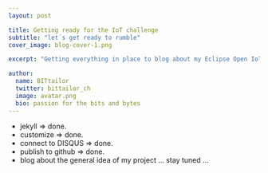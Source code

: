 ```yaml
---
layout: post

title: Getting ready for the IoT challenge
subtitle: "let´s get ready to rumble"
cover_image: blog-cover-1.png

excerpt: "Getting everything in place to blog about my Eclipse Open IoT Challenge project"

author:
  name: BITtailor
  twitter: bittailor_ch
  image: avatar.png
  bio: passion for the bits and bytes
---
```


 - jekyll => done.
 - customize => done.
 - connect to DISQUS => done.
 - publish to github => done.
 - blog about the general idea of my project ... stay tuned ...
